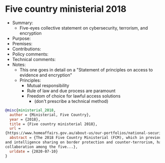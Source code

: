# Five country ministerial 2018

- Summary:
  - Five-eyes collective statement on cybersecurity, terrorism, and encryption
- Purpose:
- Premises:
- Contributions:
- Policy comments:
- Technical comments:
- Notes:
  - This one goes in detail on a "Statement of principles on access to evidence and encryption"
  - Principles:
    - Mutual responsibility
    - Rule of law and due process are paramount
    - Freedom of choice for lawful access solutions
      - (don't prescribe a technical method)

```bib
@misc{ministerial_2018,
  author = {Ministerial, Five Country},
  year = {2018},
  title = {Five country ministerial 2018},
  url =
{https://www.homeaffairs.gov.au/about-us/our-portfolios/national-security/security-coordination/five-country-ministerial-2018},
  abstract = {The 2018 Five Country Ministerial (FCM), which in previous years has achieved advancements in information
and intelligence sharing on border protection and counter-terrorism, has matured to become the pre-eminent forum for
collaboration among the five...},
  urldate = {2020-07-10}
}
```
